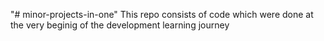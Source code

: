 "# minor-projects-in-one" 
This repo consists of code which were done at the very beginig of the development learning journey
